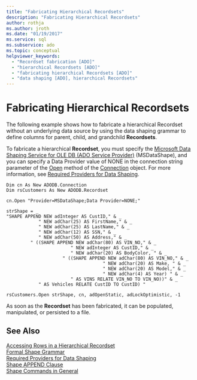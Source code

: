 ```yaml
---
title: "Fabricating Hierarchical Recordsets"
description: "Fabricating Hierarchical Recordsets"
author: rothja
ms.author: jroth
ms.date: "01/19/2017"
ms.service: sql
ms.subservice: ado
ms.topic: conceptual
helpviewer_keywords:
  - "Recordset fabrication [ADO]"
  - "hierarchical Recordsets [ADO]"
  - "fabricating hierarchical Recordsets [ADO]"
  - "data shaping [ADO], hierarchical Recordsets"
---
```

# Fabricating Hierarchical Recordsets
The following example shows how to fabricate a hierarchical Recordset without an underlying data source by using the data shaping grammar to define columns for parent, child, and grandchild **Recordsets**.  
  
 To fabricate a hierarchical **Recordset**, you must specify the [Microsoft Data Shaping Service for OLE DB (ADO Service Provider)](../appendixes/microsoft-data-shaping-service-for-ole-db-ado-service-provider.md) (MSDataShape), and you can specify a Data Provider value of NONE in the connection string parameter of the [Open](../../reference/ado-api/open-method-ado-connection.md) method of the [Connection](../../reference/ado-api/connection-object-ado.md) object. For more information, see [Required Providers for Data Shaping](./required-providers-for-data-shaping.md).  
  
```  
Dim cn As New ADODB.Connection  
Dim rsCustomers As New ADODB.Recordset  
  
cn.Open "Provider=MSDataShape;Data Provider=NONE;"  
  
strShape = _  
"SHAPE APPEND NEW adInteger AS CustID," & _  
            " NEW adChar(25) AS FirstName," & _  
            " NEW adChar(25) AS LastName," & _  
            " NEW adChar(12) AS SSN," & _  
            " NEW adChar(50) AS Address," & _  
         " ((SHAPE APPEND NEW adChar(80) AS VIN_NO," & _  
                        " NEW adInteger AS CustID," & _  
                        " NEW adChar(20) AS BodyColor, " & _  
                     " ((SHAPE APPEND NEW adChar(80) AS VIN_NO," & _  
                                    " NEW adChar(20) AS Make, " & _  
                                    " NEW adChar(20) AS Model," & _  
                                    " NEW adChar(4) AS Year) " & _  
                        " AS VINS RELATE VIN_NO TO VIN_NO))" & _  
            " AS Vehicles RELATE CustID TO CustID) "  
  
rsCustomers.Open strShape, cn, adOpenStatic, adLockOptimistic, -1  
```  
  
 As soon as the **Recordset** has been fabricated, it can be populated, manipulated, or persisted to a file.  
  
## See Also  
 [Accessing Rows in a Hierarchical Recordset](./accessing-rows-in-a-hierarchical-recordset.md)   
 [Formal Shape Grammar](./formal-shape-grammar.md)   
 [Required Providers for Data Shaping](./required-providers-for-data-shaping.md)   
 [Shape APPEND Clause](./shape-append-clause.md)   
 [Shape Commands in General](./shape-commands-in-general.md)